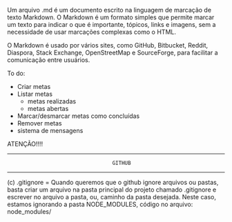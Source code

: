 Um arquivo .md é um documento escrito na linguagem de marcação de texto Markdown. O Markdown é um formato simples que permite marcar um texto para indicar o que é importante, tópicos, links e imagens, sem a necessidade de usar marcações complexas como o HTML. 
 
O Markdown é usado por vários sites, como GitHub, Bitbucket, Reddit, Diaspora, Stack Exchange, OpenStreetMap e SourceForge, para facilitar a comunicação entre usuários. 

To do:

- Criar metas
- Listar metas
  - metas realizadas
  - metas abertas
- Marcar/desmarcar metas como concluídas
- Remover metas
- sistema de mensagens

ATENÇÃO!!!!

---------------------------------------------------------------------------------------
                                      GITHUB
---------------------------------------------------------------------------------------

(c) .gitignore = Quando queremos que o github ignore arquivos ou pastas, basta criar um 
                  arquivo na pasta principal do projeto chamado .gitignore e escrever
                  no arquivo a pasta, ou, caminho da pasta desejada. Neste caso, estamos
                  ignorando a pasta NODE_MODULES, código no arquivo:
                  node_modules/
